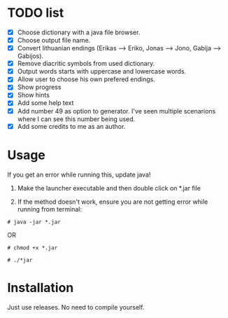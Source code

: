# TODO list
- [x] Choose dictionary with a java file browser.
- [x] Choose output file name.
- [x] Convert lithuanian endings (Erikas --> Eriko, Jonas --> Jono, Gabija --> Gabijos).
- [x] Remove diacritic symbols from used dictionary.
- [x] Output words starts with uppercase and lowercase words.
- [x] Allow user to choose his own prefered endings.
- [x] Show progress
- [x] Show hints
- [x] Add some help text
- [x] Add number 49 as option to generator. I've seen multiple scenarions where I can see this number being used.
- [x] Add some credits to me as an author.

# Usage
If you get an error while running this, update java!

1. Make the launcher executable and then double click on *.jar file

2. If the method doesn't work, ensure you are not getting error while running from terminal:

`# java -jar *.jar`

OR

`# chmod +x *.jar`

`# ./*jar`

# Installation
Just use releases. No need to compile yourself.
